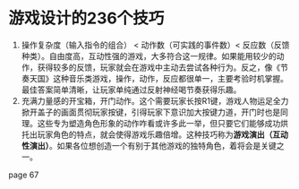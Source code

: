 # 游戏设计的236个技巧

1. 操作复杂度（输入指令的组合） < 动作数（可实践的事件数）< 反应数（反馈种类）。自由度高，互动性强的游戏，大多符合这一规律。如果能用较少的动作，获得较多的反馈，玩家就会在游戏中主动去尝试各种行为。反之，像《节奏天国》这种音乐类游戏，操作，动作，反应都很单一，主要考验时机掌握。最佳答案简单清晰，让玩家单纯通过反射神经喝节奏获得乐趣。
2. 充满力量感的开宝箱，开门动作。这个需要玩家长按R1键，游戏人物运足全力掀开盖子的画面贯彻玩家按键，引得玩家下意识加大按键力道，开门时也是同理。这些专为塑造角色形象的动作咋看或许多此一举，但只要它们能够成功烘托出玩家角色的特点，就会使得游戏乐趣倍增。这种技巧称为**游戏演出（互动性演出）**。如果各位想创造一个有别于其他游戏的独特角色，着将会是关键之一。


page 67

